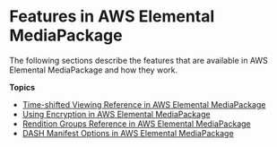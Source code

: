 # Features in AWS Elemental MediaPackage<a name="features-ref"></a>

The following sections describe the features that are available in AWS Elemental MediaPackage and how they work\.

**Topics**
+ [Time\-shifted Viewing Reference in AWS Elemental MediaPackage](time-shifted.md)
+ [Using Encryption in AWS Elemental MediaPackage](using-encryption.md)
+ [Rendition Groups Reference in AWS Elemental MediaPackage](rendition-groups.md)
+ [DASH Manifest Options in AWS Elemental MediaPackage](dash-trtmts.md)